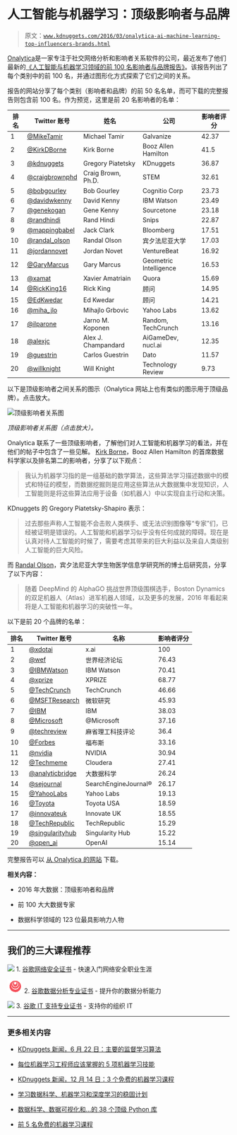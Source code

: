 # 人工智能与机器学习：顶级影响者与品牌

> 原文：[`www.kdnuggets.com/2016/03/onalytica-ai-machine-learning-top-influencers-brands.html`](https://www.kdnuggets.com/2016/03/onalytica-ai-machine-learning-top-influencers-brands.html)

[Onalytica](http://www.onalytica.com/)是一家专注于社交网络分析和影响者关系软件的公司，最近发布了他们最新的[《人工智能与机器学习领域的前 100 名影响者与品牌报告》](http://www.onalytica.com/blog/posts/artificial-intelligence-machine-learning-top-100-influencers-and-brands/)。该报告列出了每个类别中的前 100 名，并通过图形化方式探索了它们之间的关系。

报告的网站分享了每个类别（影响者和品牌）的前 50 名名单，而可下载的完整报告则包含前 100 名。作为预览，这里是前 20 名影响者的名单：

| 排名 | Twitter 账号 | 姓名 | 公司 | 影响者评分 |
| --- | --- | --- | --- | --- |
| 1 | [@MikeTamir](https://twitter.com/MikeTamir) | Michael Tamir | Galvanize | 42.37 |
| 2 | [@KirkDBorne](https://twitter.com/KirkDBorne) | Kirk Borne | Booz Allen Hamilton | 41.5 |
| 3 | [@kdnuggets](https://twitter.com/kdnuggets) | Gregory Piatetsky | KDnuggets | 36.87 |
| 4 | [@craigbrownphd](https://twitter.com/craigbrownphd) | Craig Brown, Ph.D. | STEM | 32.61 |
| 5 | [@bobgourley](https://twitter.com/bobgourley) | Bob Gourley | Cognitio Corp | 23.73 |
| 6 | [@davidwkenny](https://twitter.com/davidwkenny) | David Kenny | IBM Watson | 23.49 |
| 7 | [@genekogan](https://twitter.com/genekogan) | Gene Kenny | Sourcetone | 23.18 |
| 8 | [@randhindi](https://twitter.com/randhindi) | Rand Hindi | Snips | 22.87 |
| 9 | [@mappingbabel](https://twitter.com/mappingbabel) | Jack Clark | Bloomberg | 17.51 |
| 10 | [@randal_olson](https://twitter.com/randal_olson) | Randal Olson | 宾夕法尼亚大学 | 17.03 |
| 11 | [@jordannovet](https://twitter.com/jordannovet) | Jordan Novet | VentureBeat | 16.92 |
| 12 | [@GaryMarcus](https://twitter.com/GaryMarcus) | Gary Marcus | Geometric Intelligence | 16.53 |
| 13 | [@xamat](https://twitter.com/xamat) | Xavier Amatriain | Quora | 15.69 |
| 14 | [@RickKing16](https://twitter.com/RickKing16) | Rick King | 顾问 | 14.95 |
| 15 | [@EdKwedar](https://twitter.com/EdKwedar) | Ed Kwedar | 顾问 | 14.21 |
| 16 | [@miha_jlo](https://twitter.com/miha_jlo) | Mihajlo Grbovic | Yahoo Labs | 13.62 |
| 17 | [@ilparone](https://twitter.com/ilparone) | Jarno M. Koponen | Random, TechCrunch | 13.16 |
| 18 | [@alexjc](https://twitter.com/alexjc) | Alex J. Champandard | AiGameDev, nucl.ai | 12.35 |
| 19 | [@guestrin](https://twitter.com/guestrin) | Carlos Guestrin | Dato | 11.57 |
| 20 | [@willknight](https://twitter.com/willknight) | Will Knight | Technology Review | 9.73 |

以下是顶级影响者之间关系的图示（Onalytica 网站上也有类似的图示用于顶级品牌）。点击放大。

![顶级影响者关系图](http://www.onalytica.com/wp-content/uploads/2016/03/Network-Map-Whole.png)

*顶级影响者关系图（点击放大）。*

Onalytica 联系了一些顶级影响者，了解他们对人工智能和机器学习的看法，并在他们的帖子中包含了一些见解。 [Kirk Borne](https://twitter.com/KirkDBorne)，Booz Allen Hamilton 的首席数据科学家以及排名第二的影响者，分享了以下观点：

> 我认为机器学习指的是一组基础的数学算法，这些算法学习描述数据中的模式和特征的模型，而数据挖掘则是应用这些算法从大数据集中发现知识，人工智能则是将这些算法应用于设备（如机器人）中以实现自主行动和决策。

KDnuggets 的 Gregory Piatetsky-Shapiro 表示：

> 过去那些声称人工智能不会击败人类棋手、或无法识别图像等“专家”们，已经被证明是错误的。人工智能和机器学习似乎没有任何成就的障碍。现在是认真对待人工智能的时候了，需要考虑其带来的巨大利益以及来自人类级别人工智能的巨大风险。

而 [Randal Olson](https://twitter.com/randal_olson)，宾夕法尼亚大学生物医学信息学研究所的博士后研究员，分享了以下内容：

> 随着 DeepMind 的 AlphaGO 挑战世界顶级围棋选手，Boston Dynamics 的双足机器人（Atlas）进军机器人领域，以及更多的发展，2016 年看起来将是人工智能和机器学习的突破性一年。

以下是前 20 个品牌的名单：

| 排名 | Twitter 账号 | 名称 | 影响者评分 |
| --- | --- | --- | --- |
| 1 | [@xdotai](https://twitter.com/xdotai) | x.ai | 100 |
| 2 | [@wef](https://twitter.com/wef) | 世界经济论坛 | 76.43 |
| 3 | [@IBMWatson](https://twitter.com/IBMWatson) | IBM Watson | 70.41 |
| 4 | [@xprize](https://twitter.com/xprize) | XPRIZE | 68.77 |
| 5 | [@TechCrunch](https://twitter.com/TechCrunch) | TechCrunch | 46.66 |
| 6 | [@MSFTResearch](https://twitter.com/MSFTResearch) | 微软研究 | 45.93 |
| 7 | [@IBM](https://twitter.com/IBM) | IBM | 38.03 |
| 8 | [@Microsoft](https://twitter.com/Microsoft) | @Microsoft | 37.16 |
| 9 | [@techreview](https://twitter.com/techreview) | 麻省理工科技评论 | 36.4 |
| 10 | [@Forbes](https://twitter.com/Forbes) | 福布斯 | 33.16 |
| 11 | [@nvidia](https://twitter.com/nvidia) | NVIDIA | 30.94 |
| 12 | [@Techmeme](https://twitter.com/Techmeme) | Cloudera | 27.41 |
| 13 | [@analyticbridge](https://twitter.com/analyticbridge) | 大数据科学 | 26.24 |
| 14 | [@sejournal](https://twitter.com/sejournal) | SearchEngineJournal® | 26.17 |
| 15 | [@YahooLabs](https://twitter.com/YahooLabs) | Yahoo Labs | 19.13 |
| 16 | [@Toyota](https://twitter.com/Toyota) | Toyota USA | 18.59 |
| 17 | [@innovateuk](https://twitter.com/innovateuk) | Innovate UK | 18.55 |
| 18 | [@TechRepublic](https://twitter.com/TechRepublic) | TechRepublic | 15.29 |
| 19 | [@singularityhub](https://twitter.com/singularityhub) | Singularity Hub | 15.22 |
| 20 | [@open_ai](https://twitter.com/open_ai) | OpenAI | 15.14 |

完整报告可以 [从 Onalytica 的网站](http://www.onalytica.com/blog/posts/artificial-intelligence-machine-learning-top-100-influencers-and-brands/) 下载。

**相关内容：**

+   2016 年大数据：顶级影响者和品牌

+   前 100 大大数据专家

+   数据科学领域的 123 位最具影响力人物

* * *

## 我们的三大课程推荐

![](img/0244c01ba9267c002ef39d4907e0b8fb.png) 1\. [谷歌网络安全证书](https://www.kdnuggets.com/google-cybersecurity) - 快速入门网络安全职业生涯

![](img/e225c49c3c91745821c8c0368bf04711.png) 2\. [谷歌数据分析专业证书](https://www.kdnuggets.com/google-data-analytics) - 提升你的数据分析能力

![](img/0244c01ba9267c002ef39d4907e0b8fb.png) 3\. [谷歌 IT 支持专业证书](https://www.kdnuggets.com/google-itsupport) - 支持你的组织 IT

* * *

### 更多相关内容

+   [KDnuggets 新闻，6 月 22 日：主要的监督学习算法](https://www.kdnuggets.com/2022/n25.html)

+   [每位机器学习工程师应该掌握的 5 项机器学习技能](https://www.kdnuggets.com/2023/03/5-machine-learning-skills-every-machine-learning-engineer-know-2023.html)

+   [KDnuggets 新闻，12 月 14 日：3 个免费的机器学习课程](https://www.kdnuggets.com/2022/n48.html)

+   [学习数据科学、机器学习和深度学习的稳固计划](https://www.kdnuggets.com/2023/01/mwiti-solid-plan-learning-data-science-machine-learning-deep-learning.html)

+   [数据科学、数据可视化和…的 38 个顶级 Python 库](https://www.kdnuggets.com/2020/11/top-python-libraries-data-science-data-visualization-machine-learning.html)

+   [前 5 名免费的机器学习课程](https://www.kdnuggets.com/2022/02/top-5-free-machine-learning-courses.html)
